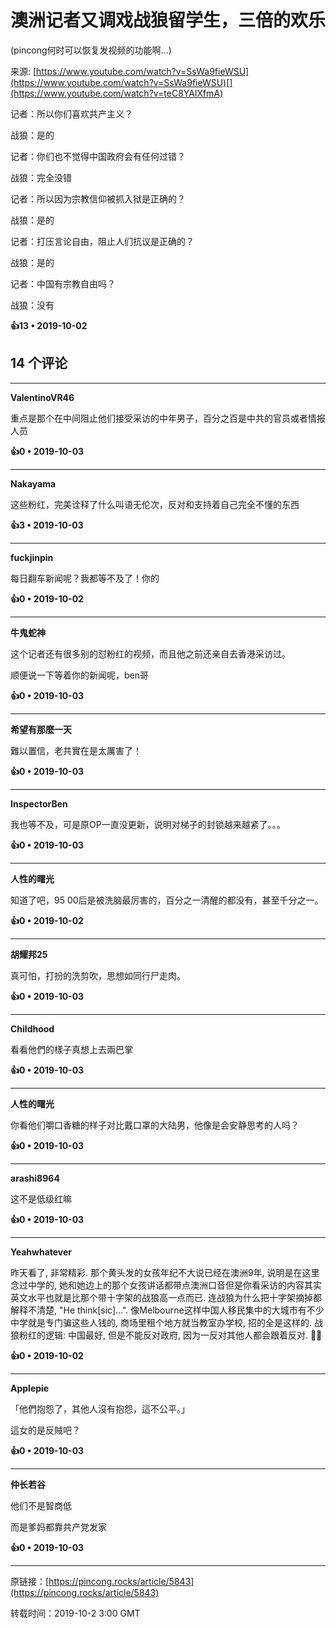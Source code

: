# 澳洲记者又调戏战狼留学生，三倍的欢乐 

(pincong何时可以恢复发视频的功能啊...)

来源: [https://www.youtube.com/watch?v=SsWa9fieWSU](https://www.youtube.com/watch?v=SsWa9fieWSU)[](https://www.youtube.com/watch?v=teC8YAlXfmA)

记者：所以你们喜欢共产主义？

战狼：是的

记者：你们也不觉得中国政府会有任何过错？

战狼：完全没错

记者：所以因为宗教信仰被抓入狱是正确的？

战狼：是的

记者：打压言论自由，阻止人们抗议是正确的？

战狼：是的

记者：中国有宗教自由吗？

战狼：没有

**👍13 • 2019-10-02**

## 14 个评论

---
**ValentinoVR46**

重点是那个在中间阻止他们接受采访的中年男子，百分之百是中共的官员或者情报人员 

**👍0 • 2019-10-03**

---
**Nakayama**

这些粉红，完美诠释了什么叫语无伦次，反对和支持着自己完全不懂的东西 

**👍3 • 2019-10-03**

---
**fuckjinpin**

每日翻车新闻呢？我都等不及了！你的 

**👍0 • 2019-10-02**

---
**牛鬼蛇神**

这个记者还有很多别的怼粉红的视频，而且他之前还亲自去香港采访过。

顺便说一下等着你的新闻呢，ben哥 

**👍0 • 2019-10-03**

---
**希望有那麼一天**

難以置信，老共實在是太厲害了！ 

**👍0 • 2019-10-03**

---
**InspectorBen**

我也等不及，可是原OP一直没更新，说明对梯子的封锁越来越紧了。。。 

**👍0 • 2019-10-03**

---
**人性的曙光**

知道了吧，95 00后是被洗脑最厉害的，百分之一清醒的都没有，甚至千分之一。 

**👍0 • 2019-10-02**

---
**胡耀邦25**

真可怕，打扮的洗剪吹，思想如同行尸走肉。 

**👍0 • 2019-10-03**

---
**Childhood**

看看他們的樣子真想上去兩巴掌 

**👍0 • 2019-10-03**

---
**人性的曙光**

你看他们嚼口香糖的样子对比戴口罩的大陆男，他像是会安静思考的人吗？ 

**👍0 • 2019-10-03**

---
**arashi8964**

这不是低级红嘛 

**👍0 • 2019-10-03**

---
**Yeahwhatever**

昨天看了, 非常精彩. 那个黄头发的女孩年纪不大说已经在澳洲9年, 说明是在这里念过中学的, 她和她边上的那个女孩讲话都带点澳洲口音但是你看采访的内容其实英文水平也就是比那个带十字架的战狼高一点而已. 连战狼为什么把十字架摘掉都解释不清楚, &quot;He think[sic]...&quot;. 像Melbourne这样中国人移民集中的大城市有不少中学就是专门骗这些人钱的, 商场里租个地方就当教室办学校, 招的全是这样的. 战狼粉红的逻辑: 中国最好, 但是不能反对政府, 因为一反对其他人都会跟着反对. 🤦‍♂️ 

**👍0 • 2019-10-02**

---
**Applepie**

「他們抱怨了，其他人沒有抱怨，這不公平。」

這女的是反賊吧？ 

**👍0 • 2019-10-03**

---
**仲长若谷**

他们不是智商低 

而是爹妈都靠共产党发家 

**👍0 • 2019-10-03**

---
原链接：[https://pincong.rocks/article/5843](https://pincong.rocks/article/5843)

转载时间：2019-10-2 3:00 GMT